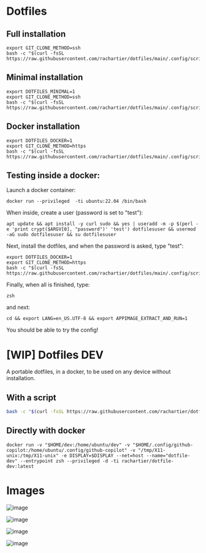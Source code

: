 # Dotfiles

Full installation
--------------------

```
export GIT_CLONE_METHOD=ssh
bash -c "$(curl -fsSL https://raw.githubusercontent.com/rachartier/dotfiles/main/.config/scripts/first_install.sh)"
```

Minimal installation
--------------------

```
export DOTFILES_MINIMAL=1
export GIT_CLONE_METHOD=ssh
bash -c "$(curl -fsSL https://raw.githubusercontent.com/rachartier/dotfiles/main/.config/scripts/first_install.sh)"
```

Docker installation
--------------------

```
export DOTFILES_DOCKER=1
export GIT_CLONE_METHOD=https
bash -c "$(curl -fsSL https://raw.githubusercontent.com/rachartier/dotfiles/main/.config/scripts/first_install.sh)"
```

## Testing inside a docker:

Launch a docker container: 
```
docker run --privileged  -ti ubuntu:22.04 /bin/bash
```

When inside, create a user (password is set to "test"):
```
apt update && apt install -y curl sudo && yes | useradd -m -p $(perl -e 'print crypt($ARGV[0], "password")' 'test') dotfilesuser && usermod -aG sudo dotfilesuser && su dotfilesuser
```

Next, install the dotfiles, and when the password is asked, type "test":
```
export DOTFILES_DOCKER=1 
export GIT_CLONE_METHOD=https
bash -c "$(curl -fsSL https://raw.githubusercontent.com/rachartier/dotfiles/main/.config/scripts/first_install.sh)"
```

Finally, when all is finished, type:

```
zsh
```

and next:
```
cd && export LANG=en_US.UTF-8 && export APPIMAGE_EXTRACT_AND_RUN=1
```

You should be able to try the config!

# [WIP] Dotfiles DEV

A portable dotfiles, in a docker, to be used on any device without installation.

## With a script

```sh
bash -c "$(curl -fsSL https://raw.githubusercontent.com/rachartier/dotfiles/main/.config/scripts/setup-container-env.sh)"
```

## Directly with docker
```
docker run -v "$HOME/dev:/home/ubuntu/dev" -v "$HOME/.config/github-copilot:/home/ubuntu/.config/github-copilot" -v "/tmp/X11-unix:/tmp/X11-unix" -e DISPLAY=$DISPLAY --net=host --name="dotfile-dev" --entrypoint zsh --privileged -d -ti rachartier/dotfile-dev:latest
```

# Images
![image](https://github.com/rachartier/dotfiles/assets/2057541/d70e00d6-8186-461e-af5b-94ea32e0a345)

![image](https://github.com/rachartier/dotfiles/assets/2057541/729ad6ea-7b5a-4227-8dbd-cbe11b13e908)

![image](https://github.com/rachartier/dotfiles/assets/2057541/2627c521-3d33-4ee1-aa23-bc5b4fc0b8cb)

![image](https://github.com/rachartier/dotfiles/assets/2057541/7abd0180-b034-49ed-b2aa-3b57a53af2aa)


